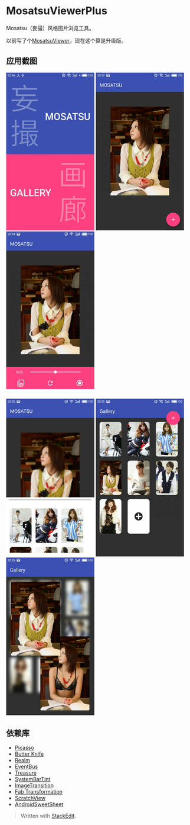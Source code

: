 
MosatsuViewerPlus
===================================
Mosatsu（妄撮）风格图片浏览工具。
  
以前写了个[MosatsuViewer](https://github.com/SimonCherryGZ/MosatsuViewer)，现在这个算是升级版。

应用截图 
-----------------------------------
![image](https://github.com/SimonCherryGZ/MosatsuViewerPlus/raw/master/screenshots/1.png)
![image](https://github.com/SimonCherryGZ/MosatsuViewerPlus/raw/master/screenshots/2.png)
![image](https://github.com/SimonCherryGZ/MosatsuViewerPlus/raw/master/screenshots/3.png)

### 
![image](https://github.com/SimonCherryGZ/MosatsuViewerPlus/raw/master/screenshots/4.png)
![image](https://github.com/SimonCherryGZ/MosatsuViewerPlus/raw/master/screenshots/5.png)
![image](https://github.com/SimonCherryGZ/MosatsuViewerPlus/raw/master/screenshots/6.png)

依赖库 
-----------------------------------  
  * [Picasso](https://github.com/square/picasso)
  * [Butter Knife](https://github.com/JakeWharton/butterknife)
  * [Realm](https://github.com/realm/realm-java)
  * [EventBus](https://github.com/greenrobot/EventBus)
  * [Treasure](https://github.com/baoyongzhang/Treasure)
  * [SystemBarTint](https://github.com/jgilfelt/SystemBarTint)
  * [ImageTransition](https://github.com/danylovolokh/ImageTransition)
  * [Fab Transformation](https://github.com/konifar/fab-transformation)
  * [ScratchView](https://github.com/D-clock/ScratchView)
  * [AndroidSweetSheet](https://github.com/zzz40500/AndroidSweetSheet)

> Written with [StackEdit](https://stackedit.io/).
